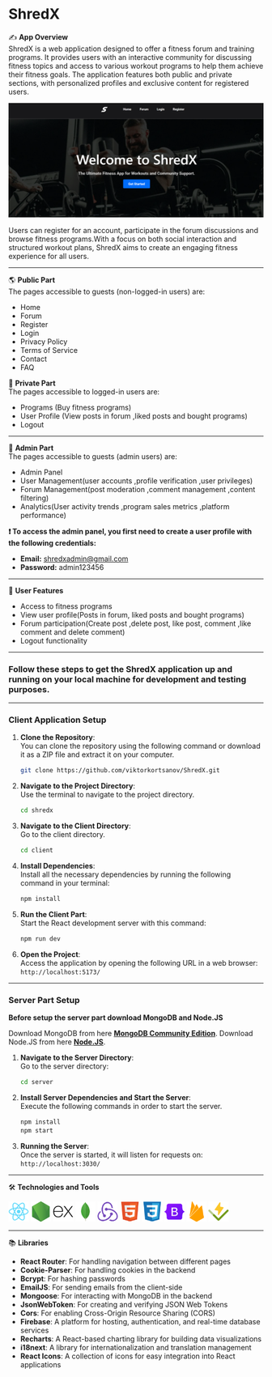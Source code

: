 
# ShredX

✍️ **App Overview**  
ShredX is a web application designed to offer a fitness forum and training programs. It provides users with an interactive community for discussing fitness topics and access to various workout programs to help them achieve their fitness goals. The application features both public and private sections, with personalized profiles and exclusive content for registered users.

![](./client/public/images/shredx-main.png)

Users can register for an account, participate in the forum discussions and browse fitness programs.With a focus on both social interaction and structured workout plans, ShredX aims to create an engaging fitness experience for all users.

---

🌎 **Public Part**  
The pages accessible to guests (non-logged-in users) are:
- Home
- Forum
- Register
- Login
- Privacy Policy
- Terms of Service
- Contact
- FAQ

👤 **Private Part**  
The pages accessible to logged-in users are:
- Programs (Buy fitness programs)
- User Profile (View posts in forum ,liked posts and bought programs)
- Logout

---
🔐 **Admin Part**  
The pages accessible to guests (admin users) are:
- Admin Panel
- User Management(user accounts ,profile verification ,user privileges)
- Forum Management(post moderation ,comment management ,content filtering)
- Analytics(User activity trends ,program sales metrics ,platform performance)

**❗ To access the admin panel, you first need to create a user profile with the following credentials:**

- **Email:** shredxadmin@gmail.com
- **Password:** admin123456
---

🧑 **User Features**  
- Access to fitness programs
- View user profile(Posts in forum, liked posts and bought programs)
- Forum participation(Create post ,delete post, like post, comment ,like comment and delete comment)
- Logout functionality

---
### Follow these steps to get the ShredX application up and running on your local machine for development and testing purposes.
---

### **Client Application Setup**

1. **Clone the Repository**:  
   You can clone the repository using the following command or download it as a ZIP file and extract it on your computer.

   ```bash
   git clone https://github.com/viktorkortsanov/ShredX.git
   ```

2. **Navigate to the Project Directory**:  
   Use the terminal to navigate to the project directory.

   ```bash
   cd shredx
   ```

3. **Navigate to the Client Directory**:  
   Go to the client directory.

   ```bash
   cd client
   ```

4. **Install Dependencies**:  
   Install all the necessary dependencies by running the following command in your terminal:

   ```bash
   npm install
   ```

5. **Run the Client Part**:  
   Start the React development server with this command:

   ```bash
   npm run dev
   ```

6. **Open the Project**:  
   Access the application by opening the following URL in a web browser:  
   `http://localhost:5173/`

---

### **Server Part Setup**

**Before setup the server part download MongoDB and Node.JS**

Download MongoDB from here **[MongoDB Community Edition](https://www.mongodb.com/try/download/community)**.
Download Node.JS from here **[Node.JS](https://nodejs.org/en/download)**.

1. **Navigate to the Server Directory**:  
   Go to the server directory:

   ```bash
   cd server
   ```

2. **Install Server Dependencies and Start the Server**:  
   Execute the following commands in order to start the server.

   ```bash
   npm install
   npm start
   ```

3. **Running the Server**:  
   Once the server is started, it will listen for requests on:  
   `http://localhost:3030/`

---

🛠️ **Technologies and Tools**  

<p align="left">
  <img src="https://github.com/devicons/devicon/blob/master/icons/react/react-original.svg" width="40" height="40"/>
  <img src="https://github.com/devicons/devicon/blob/master/icons/nodejs/nodejs-original.svg" width="40" height="40"/>
  <img src="https://github.com/devicons/devicon/blob/master/icons/express/express-original.svg" width="40" height="40"/>
  <img src="https://github.com/devicons/devicon/blob/master/icons/mongodb/mongodb-original.svg" width="40" height="40"/>
  <img src="https://github.com/devicons/devicon/blob/master/icons/redux/redux-original.svg" width="40" height="40"/>
  <img src="https://github.com/devicons/devicon/blob/master/icons/html5/html5-original.svg" width="40" height="40"/>
  <img src="https://github.com/devicons/devicon/blob/master/icons/css3/css3-original.svg" width="40" height="40"/>
  <img src="https://github.com/devicons/devicon/blob/master/icons/bootstrap/bootstrap-original.svg" width="40" height="40"/>
  <img src="https://github.com/devicons/devicon/blob/master/icons/firebase/firebase-plain.svg" width="40" height="40"/>
    <img src="https://github.com/devicons/devicon/blob/master/icons/vitest/vitest-original.svg" width="40" height="40"/>
</p>

---

📚 **Libraries**
- **React Router**: For handling navigation between different pages
- **Cookie-Parser**: For handling cookies in the backend
- **Bcrypt**: For hashing passwords
- **EmailJS**: For sending emails from the client-side
- **Mongoose**: For interacting with MongoDB in the backend
- **JsonWebToken**: For creating and verifying JSON Web Tokens
- **Cors**: For enabling Cross-Origin Resource Sharing (CORS)
- **Firebase**:  A platform for hosting, authentication, and real-time database services
- **Recharts**: A React-based charting library for building data visualizations
- **i18next**: A library for internationalization and translation management
- **React Icons**: A collection of icons for easy integration into React applications